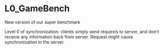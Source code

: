 # L0_GameBench
New version of our super benchmark

Level 0 of synchronization: clients simply send requests to server, and don't receive any information back from server. 
Request might cause synchronization in the server. 
